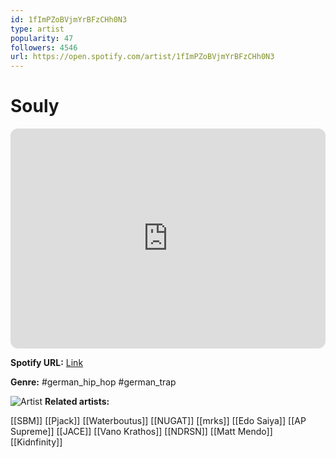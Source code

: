```yaml
---
id: 1fImPZoBVjmYrBFzCHh0N3
type: artist
popularity: 47
followers: 4546
url: https://open.spotify.com/artist/1fImPZoBVjmYrBFzCHh0N3
---
```

# Souly

<iframe style="border-radius:12px" src="https://open.spotify.com/embed/artist/1fImPZoBVjmYrBFzCHh0N3" width="100%" height="352" frameBorder="0" allowfullscreen="" allow="autoplay; clipboard-write; encrypted-media; fullscreen; picture-in-picture" loading="lazy"></iframe>

**Spotify URL:** [Link](https://open.spotify.com/artist/1fImPZoBVjmYrBFzCHh0N3)

**Genre:**  #german_hip_hop #german_trap

![Artist](https://i.scdn.co/image/ab6761610000e5ebffe472d721e6160ca821c61a)
**Related artists:**

[[SBM]]
[[Pjack]]
[[Waterboutus]]
[[NUGAT]]
[[mrks]]
[[Edo Saiya]]
[[AP Supreme]]
[[JACE]]
[[Vano Krathos]]
[[NDRSN]]
[[Matt Mendo]]
[[Kidnfinity]]
